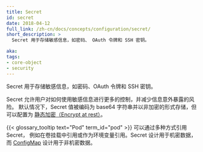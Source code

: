 ```yaml
---
title: Secret
id: secret
date: 2018-04-12
full_link: /zh-cn/docs/concepts/configuration/secret/
short_description: >
  Secret 用于存储敏感信息，如密码、 OAuth 令牌和 SSH 密钥。

aka: 
tags:
- core-object
- security
---
```




 Secret 用于存储敏感信息，如密码、OAuth 令牌和 SSH 密钥。


Secret 允许用户对如何使用敏感信息进行更多的控制，并减少信息意外暴露的风险。
默认情况下，Secret 值被编码为 base64 字符串并以非加密的形式存储，但可以配置为
[静态加密（Encrypt at rest）](/zh-cn/docs/tasks/administer-cluster/encrypt-data/#ensure-all-secrets-are-encrypted)。

{{< glossary_tooltip text="Pod" term_id="pod" >}} 可以通过多种方式引用 Secret，
例如在卷挂载中引用或作为环境变量引用。Secret 设计用于机密数据，而
[ConfigMap](/zh-cn/docs/tasks/configure-pod-container/configure-pod-configmap/)
设计用于非机密数据。
